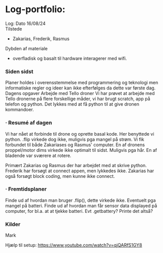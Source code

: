 # Log-portfolio: 
Log: Dato 16/08/24  
Tilstede
- Zakarias, Frederik, Rasmus

Dybden af materiale
- overfladisk og basalt til hardware interagerer med wifi.

### Siden sidst 

Planer holdes i overensstemmelse med programmering og teknologi men informatiske regler og ideer kan ikke efterfølges da dette var første dag. 
Dagens opgaver 
Arbejde med Tello droner
Vi har prøvet at arbejde med Tello dronerne på flere forskellige måder, vi har brugt scratch, app på telefon og python. Det lykkes med at få python til at give dronen kommandoer.

### ·	Resumé af dagen 
Vi har nået at forbinde til drone og oprette basal kode. Her benyttede vi python. .flip virkede dog ikke, muligvis pga mangel på strøm. Vi fik forbundet til både Zakariases og Rasmus' computer.
En af dronens proppel/motor dims virkede ikke optimalt til sidst. Muligvis pga hår. En af bladende var sværere at rotere.

Primært Zakarias og Rasmus der har arbejdet med at skrive python. Frederik har forsøgt at connect appen, men lykkedes ikke. Zakarias har også forsøgt block coding, men kunne ikke connect.

### ·	Fremtidsplaner 
Finde ud af hvordan man bruger .flip(), dette virkede ikke. Eventuelt pga mangel på batteri.
Finde ud af hvordan man får sensor data displayed på computer, for bl.a. at at tjekke batteri. Evt .getbattery? Printe det altså?


### Kilder 
Mark

Hjælp til setup:
https://www.youtube.com/watch?v=qjQARfS1GY8


 

